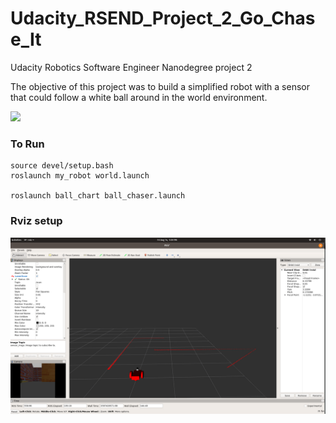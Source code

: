 # Udacity_RSEND_Project_2_Go_Chase_It
Udacity Robotics Software Engineer Nanodegree project 2

[image1]: ./pictures/Rviz_Final.png "Rviz Final Setup"

The objective of this project was to build a simplified robot with a sensor that could follow a white ball around in the world environment.

<img src="pictures/Robot_Demo.gif?raw=true" width="720px">

### To Run
```
source devel/setup.bash
roslaunch my_robot world.launch

roslaunch ball_chart ball_chaser.launch
```

### Rviz setup
![alt text][image1]